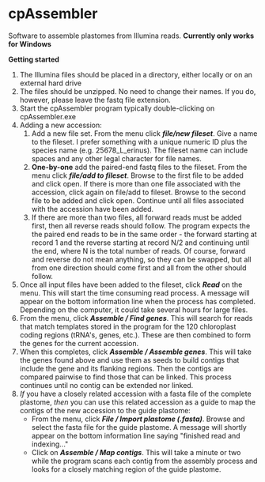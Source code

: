 # cpAssembler
Software to assemble plastomes from Illumina reads. 
<b>Currently only works for Windows</b>

<b>Getting started</b>

<ol>
<li>The Illumina files should be placed in a directory, either locally or on an external hard drive</li>
<li>The files should be unzipped. No need to change their names.  If you do, however, please leave the fastq file extension.</li>
<li>Start the cpAssembler program typically double-clicking on cpAssembler.exe</li>
<li>Adding a new accession:
<ol>
  <li>Add a new file set. From the menu click <b><i>file/new fileset</i></b>. Give a name to the fileset.
  I prefer something with a unique numeric ID plus the species name (e.g. 25678_L_erinus). The
  fileset name can include spaces and any other legal character for file names.</li>
  <li><b>One-by-one</b> add the paired-end fastq files to the fileset. From the menu click <b><i>file/add to fileset</i></b>.
    Browse to the first file to be added and click open.  If there is more than one file associated
    with the accession, click again on file/add to fileset. Browse to the second file to be added and click open.
    Continue until all files associated with the accession have been added.
  <li>If there are more than two files, all forward reads must be added first, then all reverse reads should follow.
    The program expects the the paired end reads to be in the same order - the forward starting at record 1 and
    the reverse starting at record N/2 and continuing until the end, where N is the total number of reads.  
    Of course, forward and reverse do not mean anything, so they can be swapped, but all from one direction should 
    come first and all from the other should follow.
    </li>
</ol>
</li>
<li>Once all input files have been added to the fileset, click <b><i>Read</i></b> on the menu.  
    This will start the time consuming read process.  A message will appear on the bottom information line
  when the process has completed.  Depending on the computer, it could take several hours for large files.</li>
<li>From the menu, click <b><i>Assemble / Find genes</i></b>.  This will search for reads that match
    templates stored in the program for the 120 chloroplast coding regions (tRNA's, genes, etc.). These are
  then combined to form the genes for the current accession.</i>
<li>When this completes, click <b><i>Assemble / Assemble genes</i></b>.  This will take the genes found
  above and use them as seeds to build contigs that include the gene and its flanking regions.
  Then the contigs are compared pairwise to find those that can be linked.  This process continues until
  no contig can be extended nor linked.</li>
 <li><i>If</i> you have a closely related accession with a fasta file of the complete plastome, 
     <i>then</i> you can use this related accession as a guide to map the contigs of the new accession to
     the guide plastome:
  <ul><li>From the menu, click <b><i>File / Import plastome (.fasta)</i></b>.  Browse and select the fasta
    file for the guide plastome.  A message will shortly appear on the bottom information line saying 
    "finished read and indexing..."</li>
    <li>Click on <b><i>Assemble / Map contigs</i></b>. This will take a minute or two while the program
      scans each contig from the assembly process and looks for a closely matching region of the
      guide plastome.</li></ul>
</ol>
